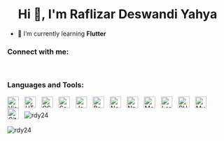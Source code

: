 <h1 align="center">Hi 👋, I'm Raflizar Deswandi Yahya</h1>

- 🌱 I’m currently learning **Flutter**

### Connect with me:

<!-- <a href="https://twitter.com/abuanwar072" target="blank"><img src="https://cdn.jsdelivr.net/npm/simple-icons@3.0.1/icons/twitter.svg" alt="abuanwar072" height="22" width="22" /></a>
<a href="https://linkedin.com/in/abuanwar072" target="blank"><img src="https://cdn.jsdelivr.net/npm/simple-icons@3.0.1/icons/linkedin.svg" alt="abuanwar072" height="22" width="22" /></a>
<a href="https://www.youtube.com/c/ucjm7i4g4z7zgcja_hkhlcvw" target="blank"><img src="https://cdn.jsdelivr.net/npm/simple-icons@3.0.1/icons/youtube.svg" alt="ucjm7i4g4z7zgcja_hkhlcvw" height="22" width="22" /></a> -->

<br />

### Languages and Tools:

<img align="left" alt="Visual Studio Code" width="26px" src="https://cdn.jsdelivr.net/gh/devicons/devicon/icons/vscode/vscode-original.svg" style="padding-right:10px;" />
<img align="left" alt="HTML5" width="26px" src="https://cdn.jsdelivr.net/gh/devicons/devicon/icons/html5/html5-original.svg" style="padding-right:10px;" />
<img align="left" alt="CSS3" width="26px" src="https://cdn.jsdelivr.net/gh/devicons/devicon/icons/css3/css3-original.svg" style="padding-right:10px;" />
<img align="left" alt="Sass" width="26px" src="https://cdn.jsdelivr.net/gh/devicons/devicon/icons/sass/sass-original.svg" style="padding-right:10px;" />
<img align="left" alt="JavaScript" width="26px" src="https://cdn.jsdelivr.net/gh/devicons/devicon/icons/javascript/javascript-original.svg" style="padding-right:10px;" />
<img align="left" alt="React" width="26px" src="https://cdn.jsdelivr.net/gh/devicons/devicon/icons/react/react-original.svg" style="padding-right:10px;" />
<img align="left" alt="Node.js" width="26px" src="https://cdn.jsdelivr.net/gh/devicons/devicon/icons/nodejs/nodejs-original.svg" style="padding-right:10px;" />
<img align="left" alt="Npm" width="26px" src="https://cdn.jsdelivr.net/gh/devicons/devicon/icons/npm/npm-original-wordmark.svg" style="padding-right:10px;" />
<img align="left" alt="MongoDB" width="26px" src="https://cdn.jsdelivr.net/gh/devicons/devicon/icons/mongodb/mongodb-original.svg" style="padding-right:10px;" />
<img align="left" alt="Laravel" width="26px" src="https://cdn.jsdelivr.net/gh/devicons/devicon/icons/laravel/laravel-plain.svg" style="padding-right:10px;" />
<img align="left" alt="PHP" width="26px" src="https://cdn.jsdelivr.net/gh/devicons/devicon/icons/php/php-plain.svg" style="padding-right:10px;" />
<img align="left" alt="MySQL" width="26px" src="https://cdn.jsdelivr.net/gh/devicons/devicon/icons/mysql/mysql-original.svg" style="padding-right:10px;" />
<img align="left" alt="GitHub" width="26px" src="https://user-images.githubusercontent.com/3369400/139447912-e0f43f33-6d9f-45f8-be46-2df5bbc91289.png" style="padding-right:10px;" />


<br />
<br />

<img align="left" src="https://github-readme-stats.vercel.app/api/top-langs/?username=rdy24&layout=compact&hide=html" alt="rdy24" />

<br />
<br />

<img align="center" src="https://github-readme-stats.vercel.app/api?username=rdy24&show_icons=true" alt="rdy24" />
